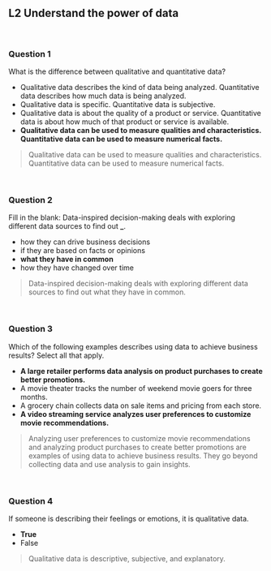 ## L2 Understand the power of data

&nbsp;

### Question 1

What is the difference between qualitative and quantitative data?

- Qualitative data describes the kind of data being analyzed. Quantitative data describes how much data is being analyzed.
- Qualitative data is specific. Quantitative data is subjective.
- Qualitative data is about the quality of a product or service. Quantitative data is about how much of that product or service is available.
- **Qualitative data can be used to measure qualities and characteristics. Quantitative data can be used to measure numerical facts.**

> Qualitative data can be used to measure qualities and characteristics. Quantitative data can be used to measure numerical facts.

&nbsp;

### Question 2

Fill in the blank: Data-inspired decision-making deals with exploring different data sources to find out **\_**.

- how they can drive business decisions
- if they are based on facts or opinions
- **what they have in common**
- how they have changed over time

> Data-inspired decision-making deals with exploring different data sources to find out what they have in common.

&nbsp;

### Question 3

Which of the following examples describes using data to achieve business results? Select all that apply.

- **A large retailer performs data analysis on product purchases to create better promotions.**
- A movie theater tracks the number of weekend movie goers for three months.
- A grocery chain collects data on sale items and pricing from each store.
- **A video streaming service analyzes user preferences to customize movie recommendations.**

> Analyzing user preferences to customize movie recommendations and analyzing product purchases to create better promotions are examples of using data to achieve business results. They go beyond collecting data and use analysis to gain insights.

&nbsp;

### Question 4

If someone is describing their feelings or emotions, it is qualitative data.

- **True**
- False

> Qualitative data is descriptive, subjective, and explanatory.
